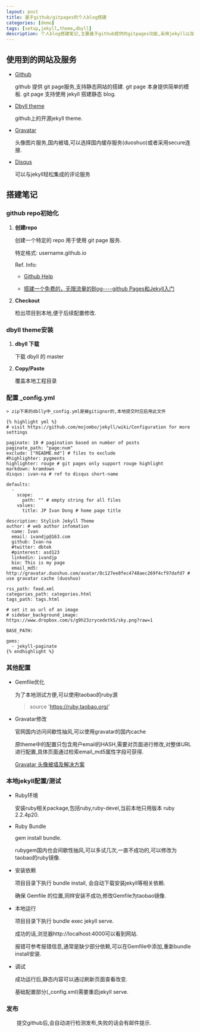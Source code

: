 ```yaml
---
layout: post
title: 基于github/gitpages的个人blog搭建
categories: [demo]
tags: [setup,jekyll,theme,dbyll]
description: 个人blog搭建笔记,主要基于github提供的gitpages功能,采用jekyll以及github上开源的dbyll主题,同时使用了gravatar头像服务,和disque评论服务.
---
```


## 使用到的网站及服务
- [Github](https://github.com/)

    github 提供 git page服务,支持静态网站的搭建.
    git page 本身提供简单的模板.
    git page 支持使用 jekyll 搭建静态 blog.

- [Dbyll theme](https://github.com/dbtek/dbyll)

    github上的开源jekyll theme.

- [Gravatar](https://cn.gravatar.com)

    头像图片服务,国内被墙,可以选择国内缓存服务(duoshuo)或者采用secure连接.

- [Disqus](https://disqus.com)

    可以与jekyll轻松集成的评论服务

## 搭建笔记

### github repo初始化

1. **创建repo**

    创建一个特定的 repo 用于使用 git page 服务.
    
    特定格式: username.github.io
    
    Ref. Info:
    
    - [Github Help](https://pages.github.com/)
    
    - [搭建一个免费的，无限流量的Blog----github Pages和Jekyll入门](http://www.ruanyifeng.com/blog/2012/08/blogging_with_jekyll.html)
    
2. **Checkout**
    
    检出项目到本地,便于后续配置修改.
    
### dbyll theme安装

1. **dbyll 下载**

    下载 dbyll 的 master

2. **Copy/Paste**    

    覆盖本地工程目录

### 配置 _config.yml

    > zip下来的dblly中_config.yml是被gitignor的,本地提交时应启用此文件

    {% highlight yml %}
    # visit https://github.com/mojombo/jekyll/wiki/Configuration for more settings
    
    paginate: 10 # pagination based on number of posts
    paginate_path: "page:num"
    exclude: ["README.md"] # files to exclude
    #highlighter: pygments
    highlighter: rouge # git pages only support rouge highlight
    markdown: kramdown
    disqus: ivan-na # ref to disqus short-name
    
    defaults:
      -
        scope:
          path: "" # empty string for all files
        values:
          title: JP Ivan Dong # home page title
    
    description: Stylish Jekyll Theme
    author: # web author infomation
      name: Ivan
      email: ivandjp@163.com
      github: Ivan-na
      #twitter: dbtek
      #pinterest: asd123
      linkedin: ivandjp
      bio: This is my page
      email_md5: http://gravatar.duoshuo.com/avatar/8c127ee8fec4748aec269f4cf97dafd7 # use gravatar cache (duoshuo)
    
    rss_path: feed.xml
    categories_path: categories.html
    tags_path: tags.html
     
    # set it as url of an image
    # sidebar_background_image: https://www.dropbox.com/s/g9h23zrycedxtk5/sky.png?raw=1
   
    BASE_PATH:
    
    gems:
      - jekyll-paginate
    {% endhighlight %}

### 其他配置

- Gemfile优化

    为了本地测试方便,可以使用taobao的ruby源
    
    > source 'https://ruby.taobao.org/'

- Gravatar修改
   
   官网国内访问间歇性抽风,可以使用gravatar的国内cache
   
   原theme中的配置只包含用户email的HASH,需要对页面进行修改,对整体URL进行配置,具体页面通过检索email_md5属性字段可获得.
   
   [Gravatar 头像被墙及解决方案](http://www.wpdaxue.com/gravatar-is-blocked.html)
       
### 本地jekyll配置/测试

- Ruby环境

    安装ruby相关package,包括ruby,ruby-devel,当前本地只用版本 ruby 2.2.4p20.

- Ruby Bundle

    gem install bundle.
    
    rubygem国内也会间歇性抽风,可以多试几次,一直不成功的,可以修改为taobao的ruby镜像.

- 安装依赖
    
    项目目录下执行 bundle install, 会自动下载安装jekyll等相关依赖.
    
    确保 Gemfile 的位置,同样安装不成功,修改Gemfile为taobao镜像.
    
- 本地运行

    项目目录下执行 bundle exec jekyll serve.
    
    成功的话,浏览器http://localhost:4000可以看到网站.
    
    报错可参考报错信息,通常是缺少部分依赖,可以在Gemfile中添加,重新bundle install安装.
    
- 调试
    
    成功运行后,静态内容可以通过刷新页面查看改变.
    
    基础配置部分(_config.xml)需要重启jekyll serve.
    
### 发布
    
&ensp;&ensp;&ensp;&ensp;提交github后,会自动进行检测发布,失败的话会有邮件提示.